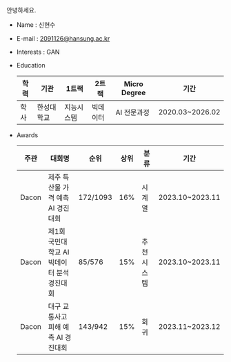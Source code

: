 안녕하세요.  

- Name : 신현수
- E-mail : 2091126@hansung.ac.kr 
- Interests : GAN
- Education
 
  |학력|기관|1트랙|2트랙|Micro Degree|기간|
  |---|---|---|---|---|---|
  |학사|한성대학교|지능시스템|빅데이터|AI 전문과정|2020.03~2026.02|

- Awards

  |주관|대회명|순위|상위|분류|기간|
  |---|------|----|----|---|---|
  |Dacon|제주 특산물 가격 예측 AI 경진대회|172/1093|16%|시계열|2023.10~2023.11|
  |Dacon|제1회 국민대학교 AI빅데이터 분석 경진대회|85/576|15%|추천시스템|2023.10~2023.11|
  |Dacon|대구 교통사고 피해 예측 AI 경진대회|143/942|15%|회귀|2023.11~2023.12|

